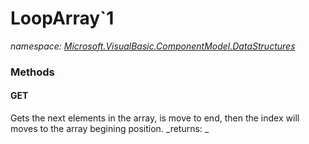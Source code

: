 ﻿
# LoopArray`1
_namespace: [Microsoft.VisualBasic.ComponentModel.DataStructures](N-Microsoft.VisualBasic.ComponentModel.DataStructures.md)_



### Methods

#### GET
Gets the next elements in the array, is move to end, then the index will moves to the array begining position.
_returns: _



